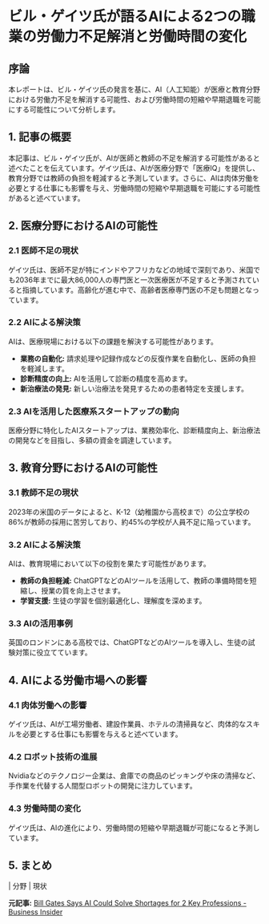 # ビル・ゲイツ氏が語るAIによる2つの職業の労働力不足解消と労働時間の変化

## 序論

本レポートは、ビル・ゲイツ氏の発言を基に、AI（人工知能）が医療と教育分野における労働力不足を解消する可能性、および労働時間の短縮や早期退職を可能にする可能性について分析します。

## 1. 記事の概要

本記事は、ビル・ゲイツ氏が、AIが医師と教師の不足を解消する可能性があると述べたことを伝えています。ゲイツ氏は、AIが医療分野で「医療IQ」を提供し、教育分野では教師の負担を軽減すると予測しています。さらに、AIは肉体労働を必要とする仕事にも影響を与え、労働時間の短縮や早期退職を可能にする可能性があると述べています。

## 2. 医療分野におけるAIの可能性

### 2.1 医師不足の現状

ゲイツ氏は、医師不足が特にインドやアフリカなどの地域で深刻であり、米国でも2036年までに最大86,000人の専門医と一次医療医が不足すると予測されていると指摘しています。高齢化が進む中で、高齢者医療専門医の不足も問題となっています。

### 2.2 AIによる解決策

AIは、医療現場における以下の課題を解決する可能性があります。

* **業務の自動化:** 請求処理や記録作成などの反復作業を自動化し、医師の負担を軽減します。
* **診断精度の向上:** AIを活用して診断の精度を高めます。
* **新治療法の発見:** 新しい治療法を発見するための患者特定を支援します。

### 2.3 AIを活用した医療系スタートアップの動向

医療分野に特化したAIスタートアップは、業務効率化、診断精度向上、新治療法の開発などを目指し、多額の資金を調達しています。

## 3. 教育分野におけるAIの可能性

### 3.1 教師不足の現状

2023年の米国のデータによると、K-12（幼稚園から高校まで）の公立学校の86%が教師の採用に苦労しており、約45%の学校が人員不足に陥っています。

### 3.2 AIによる解決策

AIは、教育現場において以下の役割を果たす可能性があります。

* **教師の負担軽減:** ChatGPTなどのAIツールを活用して、教師の準備時間を短縮し、授業の質を向上させます。
* **学習支援:** 生徒の学習を個別最適化し、理解度を深めます。

### 3.3 AIの活用事例

英国のロンドンにある高校では、ChatGPTなどのAIツールを導入し、生徒の試験対策に役立てています。

## 4. AIによる労働市場への影響

### 4.1 肉体労働への影響

ゲイツ氏は、AIが工場労働者、建設作業員、ホテルの清掃員など、肉体的なスキルを必要とする仕事にも影響を与えると述べています。

### 4.2 ロボット技術の進展

Nvidiaなどのテクノロジー企業は、倉庫での商品のピッキングや床の清掃など、手作業を代替する人間型ロボットの開発に注力しています。

### 4.3 労働時間の変化

ゲイツ氏は、AIの進化により、労働時間の短縮や早期退職が可能になると予測しています。

## 5. まとめ

| 分野 | 現状 

**元記事:** [Bill Gates Says AI Could Solve Shortages for 2 Key Professions - Business Insider](https://www.businessinsider.com/bill-gates-ai-job-shortages-doctors-teachers-work-free-time-2025-4)